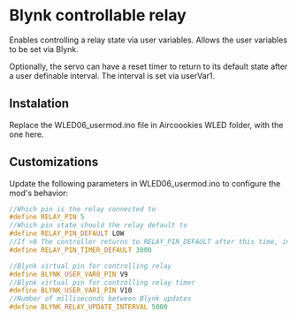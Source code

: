 # Blynk controllable relay
Enables controlling a relay state via user variables. Allows the user variables to be set via Blynk.

Optionally, the servo can have a reset timer to return to its default state after a user definable interval. The interval is set via userVar1.

## Instalation

Replace the WLED06_usermod.ino file in Aircoookies WLED folder, with the one here.

## Customizations

Update the following parameters in WLED06_usermod.ino to configure the mod's behavior:

```cpp
//Which pin is the relay connected to
#define RELAY_PIN 5
//Which pin state should the relay default to
#define RELAY_PIN_DEFAULT LOW
//If >0 The controller returns to RELAY_PIN_DEFAULT after this time, in milliseconds
#define RELAY_PIN_TIMER_DEFAULT 3000

//Blynk virtual pin for controlling relay
#define BLYNK_USER_VAR0_PIN V9
//Blynk virtual pin for controlling relay timer
#define BLYNK_USER_VAR1_PIN V10
//Number of milliseconds between Blynk updates
#define BLYNK_RELAY_UPDATE_INTERVAL 5000
```

